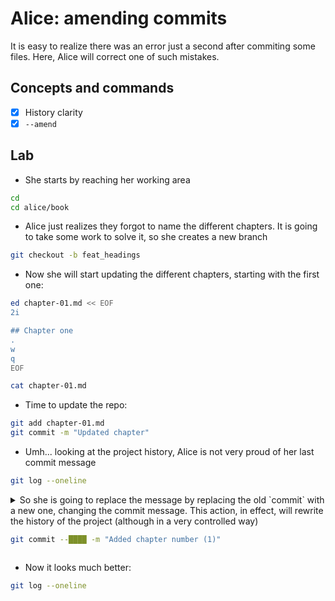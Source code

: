 # Alice: amending commits

It is easy to realize there was an error just a second after commiting some files.
Here, Alice will correct one of such mistakes.

## Concepts and commands

- [x] History clarity
- [x] `--amend`

## Lab

* She starts by reaching her working area

```bash
cd
cd alice/book
```

* Alice just realizes they forgot to name the different chapters. It is going
to take some work to solve it, so she creates a new branch

```bash
git checkout -b feat_headings
```

* Now she will start updating the different chapters, starting with the first one:

```bash
ed chapter-01.md << EOF
2i

## Chapter one
.
w
q
EOF

cat chapter-01.md
```

* Time to update the repo:

```bash
git add chapter-01.md
git commit -m "Updated chapter"
```

* Umh... looking at the project history, Alice is not very proud of her last commit message

```bash
git log --oneline
```

<details>
<summary>
So she is going to replace the message by replacing the old `commit` with a new one, changing
the commit message. This action, in effect, will rewrite the history of the project (although
in a very controlled way)

```bash
git commit --████ -m "Added chapter number (1)"
```
</summary>

---
#### Solution

```bash
git commit --amend -m "Added chapter number (1)"
```

---
</details>

* Now it looks much better:

```bash
git log --oneline
```
